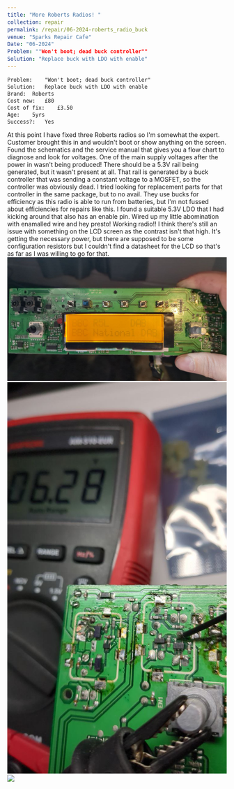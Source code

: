 ```yaml
---
title: "More Roberts Radios! "
collection: repair
permalink: /repair/06-2024-roberts_radio_buck
venue: "Sparks Repair Cafe"
Date: "06-2024"
Problem: ""Won't boot; dead buck controller""
Solution: "Replace buck with LDO with enable"
---
```

```
Problem:    "Won't boot; dead buck controller" 
Solution:   Replace buck with LDO with enable 
Brand:  Roberts 
Cost new:   £80 
Cost of fix:    £3.50 
Age:    5yrs	 
Success?:   Yes 
```
At this point I have fixed three Roberts radios so I&apos;m somewhat the expert. Customer brought this in and wouldn&apos;t boot or show anything on the screen. Found the schematics and the service manual that gives you a flow chart to diagnose and look for voltages. One of the main supply voltages after the power in wasn&apos;t being produced! There should be a 5.3V rail being generated, but it wasn&apos;t present at all. That rail is generated by a buck controller that was sending a constant voltage to a MOSFET, so the controller was obviously dead. I tried looking for replacement parts for that controller in the same package, but to no avail. They use bucks for efficiency as this radio is able to run from batteries, but I&apos;m not fussed about efficiencies for repairs like this. I found a suitable 5.3V LDO that I had kicking around that also has an enable pin. Wired up my little abomination with enamalled wire and hey presto! Working radio!! I think there&apos;s still an issue with something on the LCD screen as the contrast isn&apos;t that high. It&apos;s getting the necessary power, but there are supposed to be some configuration resistors but I couldn&apos;t find a datasheet for the LCD so that&apos;s as far as I was willing to go for that.
![](/images/repair_cafe/roberts_radio_buck/roberts_radio_buck_1.jpg)
![](/images/repair_cafe/roberts_radio_buck/roberts_radio_buck_2.jpg)
![](/images/repair_cafe/roberts_radio_buck/roberts_radio_buck_3.jpg)
